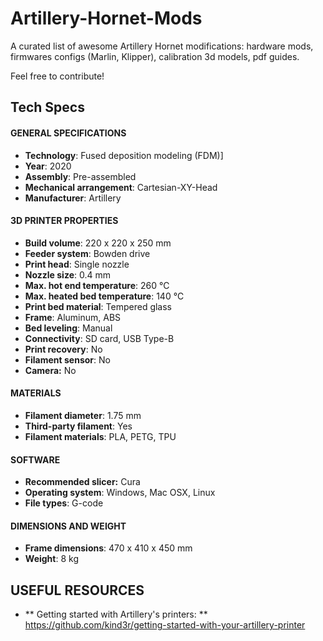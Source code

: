 # Artillery-Hornet-Mods
A curated list of awesome Artillery Hornet modifications: hardware mods, firmwares configs (Marlin, Klipper), calibration 3d models, pdf guides.

Feel free to contribute!

## Tech Specs

#### GENERAL SPECIFICATIONS

-   **Technology**: Fused deposition modeling (FDM)]
-   **Year**: 2020
-   **Assembly**: Pre-assembled
-   **Mechanical arrangement**: Cartesian-XY-Head
-   **Manufacturer**: Artillery

#### 3D PRINTER PROPERTIES

-   **Build volume**: 220 x 220 x 250 mm
-   **Feeder system**: Bowden drive
-   **Print head**: Single nozzle
-   **Nozzle size**: 0.4 mm
-   **Max. hot end temperature**: 260 ℃
-   **Max. heated bed temperature**: 140 ℃
-   **Print bed material**: Tempered glass
-   **Frame**: Aluminum, ABS
-   **Bed leveling**: Manual
-   **Connectivity**: SD card, USB Type-B
-   **Print recovery**: No
-   **Filament sensor**: No
-   **Camera:** No

#### MATERIALS

-   **Filament diameter**: 1.75 mm
-   **Third-party filament**: Yes
-   **Filament materials**: PLA, PETG, TPU

#### SOFTWARE

-   **Recommended slicer:** Cura
-   **Operating system**: Windows, Mac OSX, Linux
-   **File types**: G-code

#### DIMENSIONS AND WEIGHT

-   **Frame dimensions**: 470 x 410 x 450 mm
-   **Weight**: 8 kg

## USEFUL RESOURCES

- ** Getting started with Artillery's printers: ** https://github.com/kind3r/getting-started-with-your-artillery-printer
